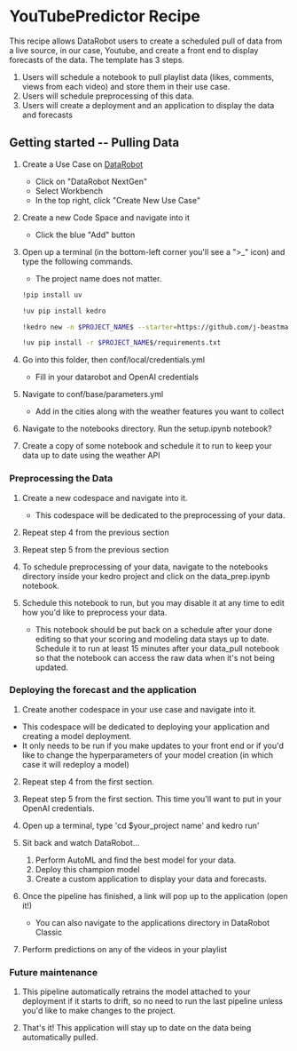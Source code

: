 # YouTubePredictor Recipe

This recipe allows DataRobot users to create a scheduled pull of data from a live source, in our case,
Youtube, and create a front end to display forecasts of the data. The template has 3 steps.
1. Users will schedule a notebook to pull playlist data (likes, comments, views from each video) and store them in their use case. 
2. Users will schedule preprocessing of this data.
3. Users will create a deployment and an application to display the data and forecasts

## Getting started -- Pulling Data
1. Create a Use Case on [DataRobot](app.datarobot.com)
   - Click on "DataRobot NextGen"
   - Select Workbench
   - In the top right, click "Create New Use Case"

2. Create a new Code Space and navigate into it
   - Click the blue "Add" button

3. Open up a terminal (in the bottom-left corner you'll see a ">_" icon) and type the following commands.
   - The project name does not matter.
   ```bash
   !pip install uv
   ```
   ```bash
   !uv pip install kedro
   ```
   ```bash
   !kedro new -n $PROJECT_NAME$ --starter=https://github.com/j-beastman/WeatherForecastic.git --checkout master
   ```
   ```bash
   !uv pip install -r $PROJECT_NAME$/requirements.txt
   ```

4. Go into this folder, then conf/local/credentials.yml
   - Fill in your datarobot and OpenAI credentials

5. Navigate to conf/base/parameters.yml
   - Add in the cities along with the weather features you want to collect

6. Navigate to the notebooks directory. Run the setup.ipynb notebook?

7. Create a copy of some notebook and schedule it to run to keep your data up to date
   using the weather API


### Preprocessing the Data

1. Create a new codespace and navigate into it.
   - This codespace will be dedicated to the preprocessing of your data.

2. Repeat step 4 from the previous section

3. Repeat step 5 from the previous section

4. To schedule preprocessing of your data, navigate to the notebooks directory inside your kedro project and click on the data_prep.ipynb notebook.

5. Schedule this notebook to run, but you may disable it at any time to edit how you'd like to preprocess your data.
   - This notebook should be put back on a schedule after your done editing so that your scoring and modeling data stays up to date. Schedule it to run at least 15 minutes after your data_pull notebook so that the notebook can access the raw data when it's not being updated.

### Deploying the forecast and the application

1. Create another codespace in your use case and navigate into it.
- This codespace will be dedicated to deploying your application and creating a model deployment.
- It only needs to be run if you make updates to your front end or if you'd like to change the hyperparameters of your model creation (in which case it will redeploy a model)

2. Repeat step 4 from the first section. 

3. Repeat step 5 from the first section. This time you'll want to put in your OpenAI credentials.

4. Open up a terminal, type 'cd $your_project name' and kedro run'

5. Sit back and watch DataRobot...
   1. Perform AutoML and find the best model for your data.
   2. Deploy this champion model
   3. Create a custom application to display your data and forecasts.

6. Once the pipeline has finished, a link will pop up to the application (open it!)
   - You can also navigate to the applications directory in DataRobot Classic

7. Perform predictions on any of the videos in your playlist

### Future maintenance

1. This pipeline automatically retrains the model attached to your deployment if it starts to drift, so no need to run the last pipeline unless you'd like to make changes to the project.

2. That's it! This application will stay up to date on the data being automatically pulled.